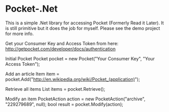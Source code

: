 Pocket-.Net
===========

This is a simple .Net library for accessing Pocket (Formerly Read it Later). It is still primitive but it does the job for myself.
Please see the demo project for more info.

Get your Consumer Key and Access Token from here:
http://getpocket.com/developer/docs/authentication

Initial Pocket
Pocket pocket = new Pocket("Your Consumer Key", "Your Access Token");

Add an article
Item item = pocket.Add("http://en.wikipedia.org/wiki/Pocket_(application)");

Retrieve all items
List<Item> items = pocket.Retrieve();

Modify an item
PocketAction action = new PocketAction("archive", "229279689", null);
bool result = pocket.Modify(action);